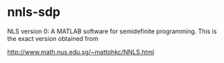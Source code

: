 nnls-sdp
========

NLS version 0: A MATLAB software for semidefinite programming.
This is the exact version obtained from 

  http://www.math.nus.edu.sg/~mattohkc/NNLS.html

